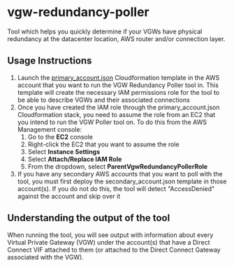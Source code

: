 # vgw-redundancy-poller
Tool which helps you quickly determine if your VGWs have physical redundancy at the datacenter location, AWS router and/or connection layer.

## Usage Instructions
<ol>
<li>Launch the <a href="https://console.aws.amazon.com/cloudformation/home?region=us-east-1#/stacks/new?stackName=ParentAccountVgwRedundancyPoller&templateURL=https://s3.amazonaws.com/secure-options/vgw-redundancy-poller/primary_account.json">primary_account.json</a> Cloudformation template in the AWS account that you want to run the VGW Redundancy Poller tool in. This template will create the necessary IAM permissions role for the tool to be able to describe VGWs and their associated connections</li>
 <li>Once you have created the IAM role through the primary_account.json Cloudformation stack, you need to assume the role from  an EC2 that you intend to run the VGW Poller tool on. To do this from the AWS Management console:
   <ol> 
     <li>Go to the <strong>EC2</strong> console</li>
     <li>Right-click the EC2 that you want to assume the role</li>
     <li>Select <strong>Instance Settings</strong></li>
     <li>Select <strong>Attach/Replace IAM Role</strong></li>
     <li>From the dropdown, select <strong>ParentVgwRedundancyPollerRole</strong></li>
   </ol>
     
<li>If you have any secondary AWS accounts that you want to poll with the tool, you must first deploy the secondary_account.json template in those account(s). If you do not do this, the tool will detect "AccessDenied" against the account and skip over it</li>
</ol>

## Understanding the output of the tool
When running the tool, you will see output with information about every Virtual Private Gateway (VGW) under the account(s) that have a Direct Connect VIF attached to them (or attached to the Direct Connect Gateway associated with the VGW).
